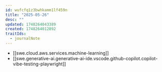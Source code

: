 ```yaml
---
id: wufcfq1z3bwhkamm1lf459n
title: "2025-05-26"
desc: ""
updated: 1748264043389
created: 1748264012892
traitIds:
  - journalNote
---
```


- [[swe.cloud.aws.services.machine-learning]]
- [[swe.generative-ai.generative-ai-ide.vscode.github-copilot.copilot-vibe-testing-playwright]]
